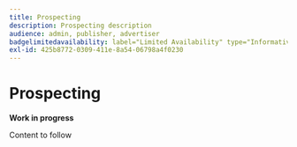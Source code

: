 ```yaml
---
title: Prospecting
description: Prospecting description
audience: admin, publisher, advertiser
badgelimitedavailability: label="Limited Availability" type="Informative" url="https://helpx.adobe.com/legal/product-descriptions/real-time-customer-data-platform-b2b-edition-prime-and-ultimate-packages.html newtab=true"
exl-id: 425b8772-0309-411e-8a54-06798a4f0230
---
```

# Prospecting

**Work in progress**

Content to follow
